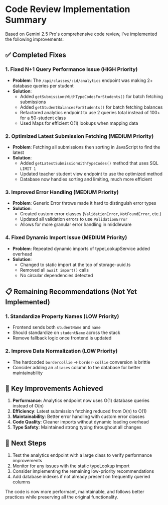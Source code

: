 # Code Review Implementation Summary

Based on Gemini 2.5 Pro's comprehensive code review, I've implemented the following improvements:

## ✅ Completed Fixes

### 1. **Fixed N+1 Query Performance Issue (HIGH Priority)**
- **Problem**: The `/api/classes/:id/analytics` endpoint was making 2+ database queries per student
- **Solution**: 
  - Added `getSubmissionsWithTypeCodesForStudents()` for batch fetching submissions
  - Added `getStudentBalancesForStudents()` for batch fetching balances
  - Refactored analytics endpoint to use 2 queries total instead of 100+ for a 50-student class
  - Used Maps for efficient O(1) lookups when mapping data

### 2. **Optimized Latest Submission Fetching (MEDIUM Priority)**
- **Problem**: Fetching all submissions then sorting in JavaScript to find the latest
- **Solution**: 
  - Added `getLatestSubmissionWithTypeCodes()` method that uses SQL `LIMIT 1`
  - Updated teacher student view endpoint to use the optimized method
  - Database now handles sorting and limiting, much more efficient

### 3. **Improved Error Handling (MEDIUM Priority)**
- **Problem**: Generic Error throws made it hard to distinguish error types
- **Solution**: 
  - Created custom error classes (`ValidationError`, `NotFoundError`, etc.)
  - Updated all validation errors to use `ValidationError`
  - Allows for more granular error handling in middleware

### 4. **Fixed Dynamic Import Issue (MEDIUM Priority)**
- **Problem**: Repeated dynamic imports of typeLookupService added overhead
- **Solution**: 
  - Changed to static import at the top of storage-uuid.ts
  - Removed all `await import()` calls
  - No circular dependencies detected

## 📋 Remaining Recommendations (Not Yet Implemented)

### 1. **Standardize Property Names (LOW Priority)**
- Frontend sends both `studentName` and `name`
- Should standardize on `studentName` across the stack
- Remove fallback logic once frontend is updated

### 2. **Improve Data Normalization (LOW Priority)**
- The hardcoded `bordercollie` → `border-collie` conversion is brittle
- Consider adding an `aliases` column to the database for better maintainability

## 🎯 Key Improvements Achieved

1. **Performance**: Analytics endpoint now uses O(1) database queries instead of O(n)
2. **Efficiency**: Latest submission fetching reduced from O(n) to O(1)
3. **Maintainability**: Better error handling with custom error classes
4. **Code Quality**: Cleaner imports without dynamic loading overhead
5. **Type Safety**: Maintained strong typing throughout all changes

## 🔄 Next Steps

1. Test the analytics endpoint with a large class to verify performance improvements
2. Monitor for any issues with the static typeLookup import
3. Consider implementing the remaining low-priority recommendations
4. Add database indexes if not already present on frequently queried columns

The code is now more performant, maintainable, and follows better practices while preserving all the original functionality.
